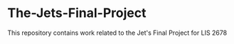 # The-Jets-Final-Project
This repository contains work related to the Jet's Final Project for LIS 2678
